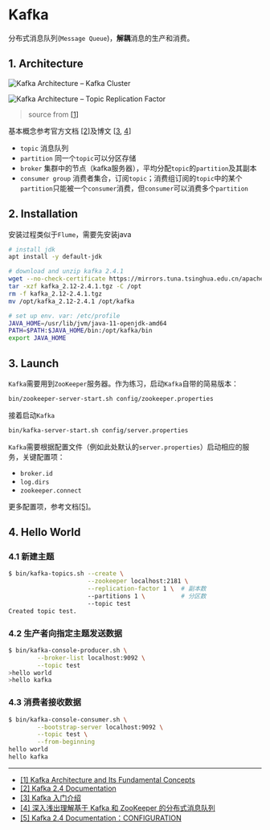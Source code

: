 # Kafka

分布式消息队列(`Message Queue`)，**解耦**消息的生产和消费。


## 1. Architecture

![Kafka Architecture – Kafka Cluster](https://d2h0cx97tjks2p.cloudfront.net/blogs/wp-content/uploads/sites/2/2018/04/Kafka-Architecture.png)

![Kafka Architecture – Topic Replication Factor](https://d2h0cx97tjks2p.cloudfront.net/blogs/wp-content/uploads/sites/2/2018/04/kafka-topic-replication.png)

> source from [[1]](#1)

基本概念参考官方文档 [[2]](#2)及博文 [[3](#3), [4](#4)]


- `topic` 消息队列
- `partition` 同一个`topic`可以分区存储
- `broker` 集群中的节点（kafka服务器），平均分配`topic`的`partition`及其副本
- `consumer group` 消费者集合，订阅`topic`；消费组订阅的`topic`中的某个`partition`只能被一个`consumer`消费，但`consumer`可以消费多个`partition`


## 2. Installation

安装过程类似于`Flume`，需要先安装java

```bash
# install jdk
apt install -y default-jdk

# download and unzip kafka 2.4.1
wget --no-check-certificate https://mirrors.tuna.tsinghua.edu.cn/apache/kafka/2.4.1/kafka_2.12-2.4.1.tgz
tar -xzf kafka_2.12-2.4.1.tgz -C /opt
rm -f kafka_2.12-2.4.1.tgz
mv /opt/kafka_2.12-2.4.1 /opt/kafka

# set up env. var: /etc/profile
JAVA_HOME=/usr/lib/jvm/java-11-openjdk-amd64
PATH=$PATH:$JAVA_HOME/bin:/opt/kafka/bin
export JAVA_HOME
```

## 3. Launch

`Kafka`需要用到`ZooKeeper`服务器。作为练习，启动`Kafka`自带的简易版本：

```bash
bin/zookeeper-server-start.sh config/zookeeper.properties
```

接着启动`Kafka`

```bash
bin/kafka-server-start.sh config/server.properties
```

`Kafka`需要根据配置文件（例如此处默认的`server.properties`）启动相应的服务，关键配置项：

- `broker.id`
- `log.dirs`
- `zookeeper.connect`

更多配置项，参考文档[[5]](#5)。


## 4. Hello World

### 4.1 新建主题

```bash
$ bin/kafka-topics.sh --create \
                      --zookeeper localhost:2181 \
                      --replication-factor 1 \  # 副本数
                      --partitions 1 \          # 分区数
                      --topic test
Created topic test.
```

### 4.2 生产者向指定主题发送数据

```bash
$ bin/kafka-console-producer.sh \
        --broker-list localhost:9092 \
        --topic test
>hello world
>hello kafka
```

### 4.3 消费者接收数据

```bash
$ bin/kafka-console-consumer.sh \
        --bootstrap-server localhost:9092 \
        --topic test \
        --from-beginning
hello world
hello kafka
```


---

- [[1] Kafka Architecture and Its Fundamental Concepts](https://data-flair.training/blogs/kafka-architecture/)<span id='1'></span>
- [[2] Kafka 2.4 Documentation](https://kafka.apache.org/documentation/)<span id='2'></span>
- [[3] Kafka 入门介绍](https://lotabout.me/2018/kafka-introduction/)<span id='3'></span>
- [[4] 深入浅出理解基于 Kafka 和 ZooKeeper 的分布式消息队列](https://gitbook.cn/books/5ae1e77197c22f130e67ec4e/index.html)<span id='4'></span>
- [[5] Kafka 2.4 Documentation：CONFIGURATION](https://kafka.apache.org/documentation/#configuration)<span id='5'></span>